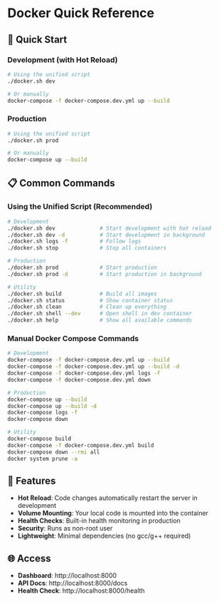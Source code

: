 # Docker Quick Reference

## 🚀 Quick Start

### Development (with Hot Reload)
```bash
# Using the unified script
./docker.sh dev

# Or manually
docker-compose -f docker-compose.dev.yml up --build
```

### Production
```bash
# Using the unified script
./docker.sh prod

# Or manually
docker-compose up --build
```

## 📋 Common Commands

### Using the Unified Script (Recommended)
```bash
# Development
./docker.sh dev              # Start development with hot reload
./docker.sh dev -d           # Start development in background
./docker.sh logs -f          # Follow logs
./docker.sh stop             # Stop all containers

# Production
./docker.sh prod             # Start production
./docker.sh prod -d          # Start production in background

# Utility
./docker.sh build            # Build all images
./docker.sh status           # Show container status
./docker.sh clean            # Clean up everything
./docker.sh shell --dev      # Open shell in dev container
./docker.sh help             # Show all available commands
```

### Manual Docker Compose Commands
```bash
# Development
docker-compose -f docker-compose.dev.yml up --build
docker-compose -f docker-compose.dev.yml up --build -d
docker-compose -f docker-compose.dev.yml logs -f
docker-compose -f docker-compose.dev.yml down

# Production
docker-compose up --build
docker-compose up --build -d
docker-compose logs -f
docker-compose down

# Utility
docker-compose build
docker-compose -f docker-compose.dev.yml build
docker-compose down --rmi all
docker system prune -a
```

## 🔧 Features

- **Hot Reload**: Code changes automatically restart the server in development
- **Volume Mounting**: Your local code is mounted into the container
- **Health Checks**: Built-in health monitoring in production
- **Security**: Runs as non-root user
- **Lightweight**: Minimal dependencies (no gcc/g++ required)

## 🌐 Access

- **Dashboard**: http://localhost:8000
- **API Docs**: http://localhost:8000/docs
- **Health Check**: http://localhost:8000/health 